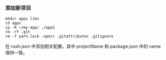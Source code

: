 
### 添加新项目

```
mkdir apps libs
cd apps
cp -R ~/my-app/ ./app1
rm -rf .git
rm -f yarn.lock .npmrc .gitattributes .gitignore

```

在 rush.json 中添加相关配置，其中 projectName 和 package.json 中的 name 保持一致。
